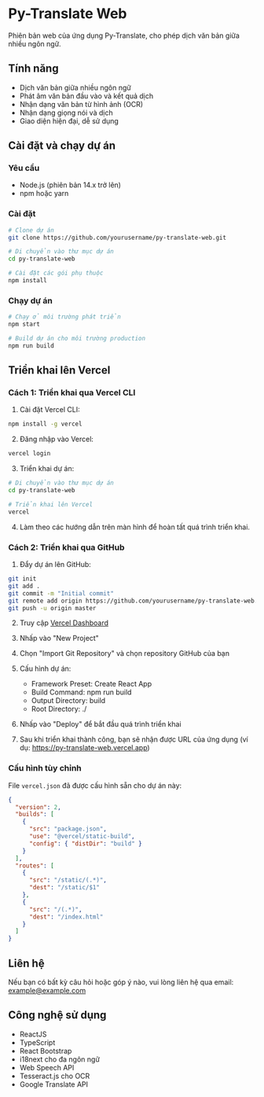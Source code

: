 # Py-Translate Web

Phiên bản web của ứng dụng Py-Translate, cho phép dịch văn bản giữa nhiều ngôn ngữ.

## Tính năng

- Dịch văn bản giữa nhiều ngôn ngữ
- Phát âm văn bản đầu vào và kết quả dịch
- Nhận dạng văn bản từ hình ảnh (OCR)
- Nhận dạng giọng nói và dịch
- Giao diện hiện đại, dễ sử dụng

## Cài đặt và chạy dự án

### Yêu cầu

- Node.js (phiên bản 14.x trở lên)
- npm hoặc yarn

### Cài đặt

```bash
# Clone dự án
git clone https://github.com/yourusername/py-translate-web.git

# Di chuyển vào thư mục dự án
cd py-translate-web

# Cài đặt các gói phụ thuộc
npm install
```

### Chạy dự án

```bash
# Chạy ở môi trường phát triển
npm start

# Build dự án cho môi trường production
npm run build
```

## Triển khai lên Vercel

### Cách 1: Triển khai qua Vercel CLI

1. Cài đặt Vercel CLI:
```bash
npm install -g vercel
```

2. Đăng nhập vào Vercel:
```bash
vercel login
```

3. Triển khai dự án:
```bash
# Di chuyển vào thư mục dự án
cd py-translate-web

# Triển khai lên Vercel
vercel
```

4. Làm theo các hướng dẫn trên màn hình để hoàn tất quá trình triển khai.

### Cách 2: Triển khai qua GitHub

1. Đẩy dự án lên GitHub:
```bash
git init
git add .
git commit -m "Initial commit"
git remote add origin https://github.com/yourusername/py-translate-web.git
git push -u origin master
```

2. Truy cập [Vercel Dashboard](https://vercel.com/dashboard)

3. Nhấp vào "New Project"

4. Chọn "Import Git Repository" và chọn repository GitHub của bạn

5. Cấu hình dự án:
   - Framework Preset: Create React App
   - Build Command: npm run build
   - Output Directory: build
   - Root Directory: ./

6. Nhấp vào "Deploy" để bắt đầu quá trình triển khai

7. Sau khi triển khai thành công, bạn sẽ nhận được URL của ứng dụng (ví dụ: https://py-translate-web.vercel.app)

### Cấu hình tùy chỉnh

File `vercel.json` đã được cấu hình sẵn cho dự án này:

```json
{
  "version": 2,
  "builds": [
    {
      "src": "package.json",
      "use": "@vercel/static-build",
      "config": { "distDir": "build" }
    }
  ],
  "routes": [
    {
      "src": "/static/(.*)",
      "dest": "/static/$1"
    },
    {
      "src": "/(.*)",
      "dest": "/index.html"
    }
  ]
}
```

## Liên hệ

Nếu bạn có bất kỳ câu hỏi hoặc góp ý nào, vui lòng liên hệ qua email: example@example.com

## Công nghệ sử dụng

- ReactJS
- TypeScript
- React Bootstrap
- i18next cho đa ngôn ngữ
- Web Speech API
- Tesseract.js cho OCR
- Google Translate API 